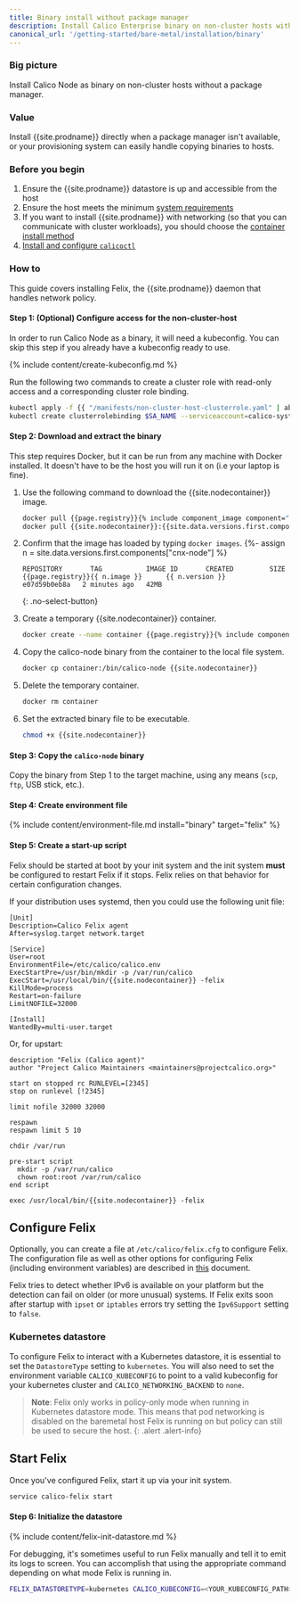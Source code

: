 ```yaml
---
title: Binary install without package manager
description: Install Calico Enterprise binary on non-cluster hosts without a package manager.
canonical_url: '/getting-started/bare-metal/installation/binary'
---
```


### Big picture
Install Calico Node as binary on non-cluster hosts without a package manager.

### Value
Install {{site.prodname}} directly when a package manager isn't available, or your provisioning system can easily handle copying binaries to hosts.

### Before you begin

1. Ensure the {{site.prodname}} datastore is up and accessible from the host
1. Ensure the host meets the minimum [system requirements](../requirements)
1. If you want to install {{site.prodname}} with networking (so that you can communicate with cluster workloads), you should choose the [container install method](./container)
1. [Install and configure `calicoctl`]({{site.baseurl}}/maintenance/clis/calicoctl/)

### How to

This guide covers installing Felix, the {{site.prodname}} daemon that handles network policy.

#### Step 1: (Optional) Configure access for the non-cluster-host
In order to run Calico Node as a binary, it will need a kubeconfig. You can skip this step if you already have a kubeconfig ready to use.

{% include content/create-kubeconfig.md %}

Run the following two commands to create a cluster role with read-only access and a corresponding cluster role binding.

```bash
kubectl apply -f {{ "/manifests/non-cluster-host-clusterrole.yaml" | absolute_url }}
kubectl create clusterrolebinding $SA_NAME --serviceaccount=calico-system:$HOST_NAME --clusterrole=non-cluster-host-read-only
```

#### Step 2: Download and extract the binary

This step requires Docker, but it can be run from any machine with Docker installed. It doesn't have to be the host you will run it on (i.e your laptop is fine).

1. Use the following command to download the {{site.nodecontainer}} image.

   ```bash
   docker pull {{page.registry}}{% include component_image component="cnx-node" %}
   docker pull {{site.nodecontainer}}:{{site.data.versions.first.components["calico/node"].version}}
   ```

1. Confirm that the image has loaded by typing `docker images`.
{%- assign n = site.data.versions.first.components["cnx-node"] %}

   ```
   REPOSITORY       TAG           IMAGE ID       CREATED         SIZE
   {{page.registry}}{{ n.image }}      {{ n.version }}        e07d59b0eb8a   2 minutes ago   42MB
   ```
   {: .no-select-button}

1. Create a temporary {{site.nodecontainer}} container.

   ```bash
   docker create --name container {{page.registry}}{% include component_image component="cnx-node" %}
   ```

1. Copy the calico-node binary from the container to the local file system.

   ```bash
   docker cp container:/bin/calico-node {{site.nodecontainer}}
   ```

1. Delete the temporary container.

   ```bash
   docker rm container
   ```

1. Set the extracted binary file to be executable.

   ```bash
   chmod +x {{site.nodecontainer}}
   ```

#### Step 3: Copy the `calico-node` binary

Copy the binary from Step 1 to the target machine, using any means (`scp`, `ftp`, USB stick, etc.).

#### Step 4: Create environment file

{% include content/environment-file.md install="binary" target="felix" %}

#### Step 5: Create a start-up script

Felix should be started at boot by your init system and the init system
**must** be configured to restart Felix if it stops. Felix relies on
that behavior for certain configuration changes.

If your distribution uses systemd, then you could use the following unit
file:

    [Unit]
    Description=Calico Felix agent
    After=syslog.target network.target

    [Service]
    User=root
    EnvironmentFile=/etc/calico/calico.env
    ExecStartPre=/usr/bin/mkdir -p /var/run/calico
    ExecStart=/usr/local/bin/{{site.nodecontainer}} -felix
    KillMode=process
    Restart=on-failure
    LimitNOFILE=32000

    [Install]
    WantedBy=multi-user.target

Or, for upstart:

    description "Felix (Calico agent)"
    author "Project Calico Maintainers <maintainers@projectcalico.org>"

    start on stopped rc RUNLEVEL=[2345]
    stop on runlevel [!2345]

    limit nofile 32000 32000

    respawn
    respawn limit 5 10

    chdir /var/run

    pre-start script
      mkdir -p /var/run/calico
      chown root:root /var/run/calico
    end script

    exec /usr/local/bin/{{site.nodecontainer}} -felix

## Configure Felix

Optionally, you can create a file at `/etc/calico/felix.cfg` to
configure Felix. The configuration file as well as other options for
configuring Felix (including environment variables) are described in
[this]({{site.baseurl}}/reference/felix/configuration) document.

Felix tries to detect whether IPv6 is available on your platform but
the detection can fail on older (or more unusual) systems.  If Felix
exits soon after startup with `ipset` or `iptables` errors try
setting the `Ipv6Support` setting to `false`.

### Kubernetes datastore

To configure Felix to interact with a Kubernetes datastore,
it is essential to set the `DatastoreType` setting to `kubernetes`.
You will also need to set the environment variable `CALICO_KUBECONFIG`
to point to a valid kubeconfig for your kubernetes cluster and
`CALICO_NETWORKING_BACKEND` to `none`.

> **Note**: Felix only works in policy-only mode when running
in Kubernetes datastore mode. This means that pod networking is
disabled on the baremetal host Felix is running on but policy can
still be used to secure the host.
{: .alert .alert-info}

## Start Felix

Once you've configured Felix, start it up via your init system.

```bash
service calico-felix start
```
#### Step 6: Initialize the datastore

{% include content/felix-init-datastore.md %}

For debugging, it's sometimes useful to run Felix manually and tell it
to emit its logs to screen. You can accomplish that using the appropriate
command depending on what mode Felix is running in.

```bash
FELIX_DATASTORETYPE=kubernetes CALICO_KUBECONFIG=<YOUR_KUBECONFIG_PATH> FELIX_LOGSEVERITYSCREEN=INFO /usr/local/bin/{{site.nodecontainer}} -felix
```
